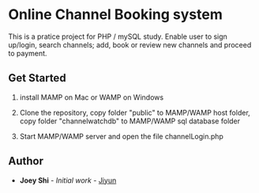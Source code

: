 # Online Channel Booking system 
This is a pratice project for PHP / mySQL study.
Enable user to sign up/login, search channels; add, book or review new channels and proceed to payment. 

## Get Started


1. install MAMP on Mac or WAMP on Windows

2. Clone the repository, copy folder "public" to MAMP/WAMP host folder, copy folder "channelwatchdb" to MAMP/WAMP sql database folder

3. Start MAMP/WAMP server and open the file channelLogin.php


## Author

* **Joey Shi** - *Initial work* - [Jiyun](https://github.com/JiyunShi)
